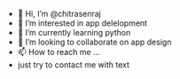 - 👋 Hi, I’m @chitrasenraj
- 👀 I’m interested in app delelopment
- 🌱 I’m currently learning python
- 💞️ I’m looking to collaborate on app design
- 📫 How to reach me ...
- just try to contact me with text

<!---
chitrasenraj/chitrasenraj is a ✨ special ✨ repository because its `README.md` (this file) appears on your GitHub profile.
You can click the Preview link to take a look at your changes.
--->

